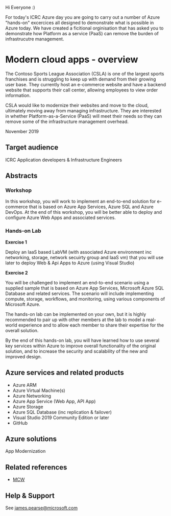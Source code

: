 Hi Everyone :)

For today's ICRC Azure day you are going to carry out a number of Azure "hands-on" excercices all designed to demonstrate what is possible in Azure today. We have created a ficitional orginisation that has asked you to demonstrate how Platform as a service (PaaS) can remove the burden of infrastrucutre management. 

# Modern cloud apps - overview

The Contoso Sports League Association (CSLA) is one of the largest sports franchises and is struggling to keep up with demand from their growing user base. They currently host an e-commerce website and have a backend website that supports their call center, allowing employees to view order information.

CSLA would like to modernize their websites and move to the cloud, ultimately moving away from managing infrastructure. They are interested in whether Platform-as-a-Service (PaaS) will meet their needs so they can remove some of the infrastructure management overhead.

November 2019

## Target audience

ICRC Application developers & Infrastructure Engineers

## Abstracts

### Workshop

In this workshop, you will work to implement an end-to-end solution for e-commerce that is based on Azure App Services, Azure SQL and Azure DevOps. At the end of this workshop, you will be better able to deploy and configure Azure Web Apps and associated services. 

### Hands-on Lab

**Exercise 1**

Deploy an IaaS based LabVM (with associated Azure environment inc networking, storage, network secuirty group and IaaS vm) that you will use later to deploy Web & Api Apps to Azure (using Visual Studio)

**Exercise 2**

You will be challenged to implement an end-to-end scenario using a supplied sample that is based on Azure App Services, Microsoft Azure  SQL Database and related services. The scenario will include implementing compute, storage, workflows, and monitoring, using various components of Microsoft Azure.

The hands-on lab can be implemented on your own, but it is highly recommended to pair up with other members at the lab to model a real-world experience and to allow each member to share their expertise for the overall solution.

By the end of this hands-on lab, you will have learned how to use several key services within Azure to improve overall functionality of the original solution, and to increase the security and scalability of the new and improved design.

## Azure services and related products

- Azure ARM 
- Azure Virtual Machine(s)
- Azure Networking 
- Azure App Service (Web App, API App)
- Azure Storage
- Azure SQL Database (inc replication & failover)
- Visual Studio 2019 Community Edition or later
- GitHub

## Azure solutions

App Modernization

## Related references

- [MCW](https://github.com/Microsoft/MCW)

## Help & Support

See james.pearse@microsoft.com 

